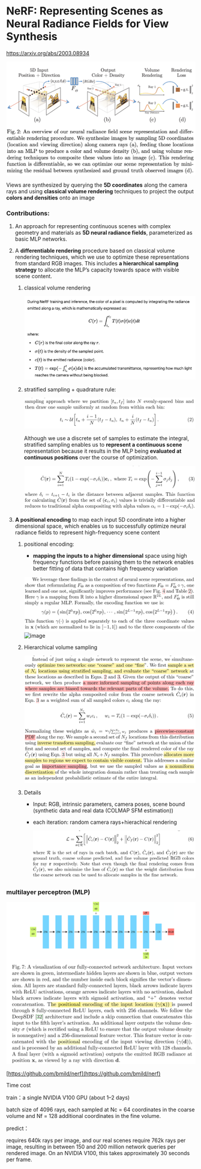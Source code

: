# NeRF: Representing Scenes as Neural Radiance Fields for View Synthesis

https://arxiv.org/abs/2003.08934

![image.png](images/NeRF%20Representing%20Scenes%20as%20Neural%20Radiance%20Fields%201b571bdab3cf804a9f26df57cb745cf0/image.png)

Views are synthesized by querying the **5D coordinates** along the camera rays and using **classical volume rendering** techniques to project the output **colors and densities** onto an image

### **Contributions:**

1. An approach for representing continuous scenes with complex geometry and materials as **5D neural radiance fields**, parameterized as basic MLP networks.
2. A **differentiable rendering** procedure based on classical volume rendering techniques, which we use to optimize these representations from standard RGB images. This includes **a hierarchical sampling strategy** to allocate the MLP’s capacity towards space with visible scene content.
    1. classical volume rendering
        
        ![image.png](images/NeRF%20Representing%20Scenes%20as%20Neural%20Radiance%20Fields%201b571bdab3cf804a9f26df57cb745cf0/image%201.png)
        
    2. stratified sampling + quadrature rule:
        
        ![image.png](images/NeRF%20Representing%20Scenes%20as%20Neural%20Radiance%20Fields%201b571bdab3cf804a9f26df57cb745cf0/image%202.png)
        
        Although we use a discrete set of samples to estimate the integral, stratified sampling enables us to **represent a continuous scene** representation because it results in the MLP being **evaluated at continuous positions** over the course of optimization.
        
        ![image.png](images/NeRF%20Representing%20Scenes%20as%20Neural%20Radiance%20Fields%201b571bdab3cf804a9f26df57cb745cf0/image%203.png)
        
3. **A positional encoding** to map each input 5D coordinate into a higher dimensional space, which enables us to successfully optimize neural radiance fields to represent high-frequency scene content
    1. positional encoding:
        - **mapping the inputs to a higher dimensional** space using high frequency functions before passing them to the network enables better fitting of data that contains high frequency variation
        
        ![image.png](images/NeRF%20Representing%20Scenes%20as%20Neural%20Radiance%20Fields%201b571bdab3cf804a9f26df57cb745cf0/image%204.png)
       <img width="881" alt="image" src="https://github.com/user-attachments/assets/89b9568a-1455-4267-98cf-6dfb8a84f120" />
        
    3. Hierarchical volume sampling
        
        ![image.png](images/NeRF%20Representing%20Scenes%20as%20Neural%20Radiance%20Fields%201b571bdab3cf804a9f26df57cb745cf0/image%205.png)
        
    4. Details
        - Input: RGB, intrinsic parameters, camera poses, scene bound (synthetic data and real data (COLMAP SFM estimation))
        - each iteration: random camera rays+hierachical rendering
            
            ![image.png](images/NeRF%20Representing%20Scenes%20as%20Neural%20Radiance%20Fields%201b571bdab3cf804a9f26df57cb745cf0/image%206.png)
            

### **multilayer perceptron (MLP)**

![image.png](images/NeRF%20Representing%20Scenes%20as%20Neural%20Radiance%20Fields%201b571bdab3cf804a9f26df57cb745cf0/image%207.png)

[https://github.com/bmild/nerf](https://github.com/bmild/nerf)

Time cost

train：a single NVIDIA V100 GPU (about 1–2 days)

batch size of 4096 rays, each sampled at Nc = 64
coordinates in the coarse volume and Nf = 128 additional coordinates in the fine volume. 

predict：

requires 640k rays per image, and our real scenes require 762k rays per
image, resulting in between 150 and 200 million network queries per rendered
image. On an NVIDIA V100, this takes approximately 30 seconds per frame.
